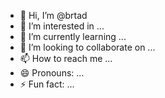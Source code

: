 - 👋 Hi, I’m @brtad
- 👀 I’m interested in ...
- 🌱 I’m currently learning ...
- 💞️ I’m looking to collaborate on ...
- 📫 How to reach me ...
- 😄 Pronouns: ...
- ⚡ Fun fact: ...

<!---
brtad/brtad is a ✨ special ✨ repository because its `README.md` (this file) appears on your GitHub profile.
You can click the Preview link to take a look at your changes.
--->
